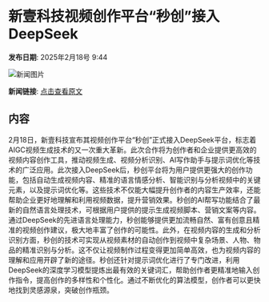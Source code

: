 # 新壹科技视频创作平台“秒创”接入DeepSeek

**发布日期**: 2025年2月18号 9:44

![新闻图片](https://upload.chinaz.com/2025/0218/6387546867620702293502713.png)

**新闻链接**: [点击查看原文](https://www.aibase.com/zh/news/15451)

## 内容

2月18日，新壹科技宣布其视频创作平台“秒创”正式接入DeepSeek平台，标志着AIGC视频生成技术的又一次重大革新。此次合作将为创作者和企业提供更高效的视频内容创作工具，推动视频生成、视频分析识别、AI写作助手与提示词优化等技术的广泛应用。此次接入DeepSeek后，秒创平台将为用户提供更强大的创作功能，包括自动生成视频内容、精准的语言情感分析、智能识别与分析视频中的关键元素，以及提示词优化等。这些技术不仅能大幅提升创作者的内容生产效率，还能帮助企业更好地理解和利用视频数据，提升营销效果。秒创的AI帮写功能结合了最新的自然语言处理技术，可根据用户提供的提示生成视频脚本、营销文案等内容。通过DeepSeek的先进语言处理能力，秒创能够提供更加流畅自然、富有创意且精准的视频创作建议，极大地丰富了创作的可能性。此外，在视频内容的生成和分析识别方面，秒创的技术可实现从视频素材的自动创作到视频中复杂场景、人物、物品的精准识别与分析。这不仅让视频制作过程变得更加简单高效，也为视频内容的理解和应用开辟了新的途径。秒创还针对提示词优化进行了专门改进，利用DeepSeek的深度学习模型提炼出最有效的关键词汇，帮助创作者更精准地输入创作指令，提高创作的多样性和个性化。通过不断优化的算法模型，创作者可以更快地找到灵感源泉，突破创作瓶颈。
